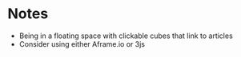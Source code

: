 # Notes 
* Being in a floating space with clickable cubes that link to articles
* Consider using either Aframe.io or 3js 
